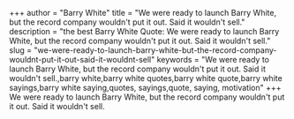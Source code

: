 +++
author = "Barry White"
title = "We were ready to launch Barry White, but the record company wouldn't put it out. Said it wouldn't sell."
description = "the best Barry White Quote: We were ready to launch Barry White, but the record company wouldn't put it out. Said it wouldn't sell."
slug = "we-were-ready-to-launch-barry-white-but-the-record-company-wouldnt-put-it-out-said-it-wouldnt-sell"
keywords = "We were ready to launch Barry White, but the record company wouldn't put it out. Said it wouldn't sell.,barry white,barry white quotes,barry white quote,barry white sayings,barry white saying,quotes, sayings,quote, saying, motivation"
+++
We were ready to launch Barry White, but the record company wouldn't put it out. Said it wouldn't sell.
